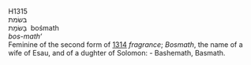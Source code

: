 H1315  
בּשׂמת  
בָּשׂמַת ‎ bośmath  
*bos-math‘*  
Feminine of the second form of [1314](h1314) *fragrance*; *Bosmath*, the
name of a wife of Esau, and of a dughter of Solomon: - Bashemath,
Basmath.  
